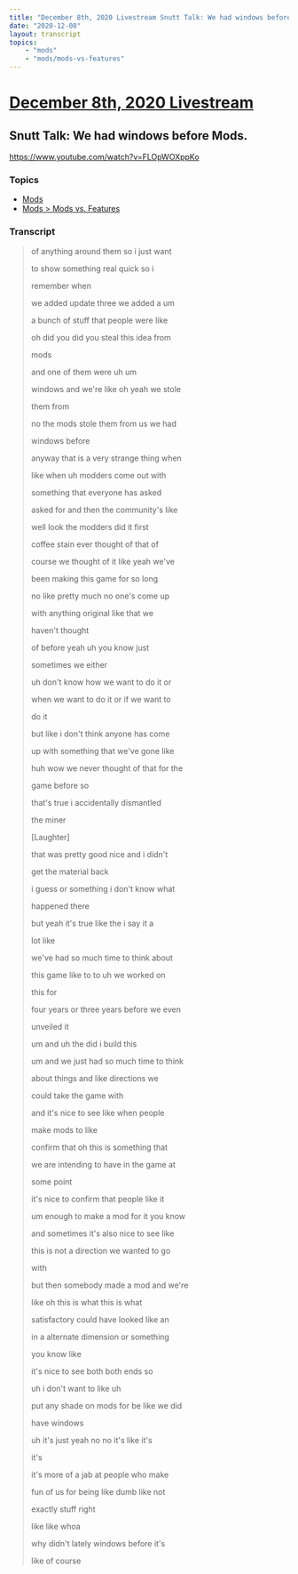 ```yaml
---
title: "December 8th, 2020 Livestream Snutt Talk: We had windows before Mods."
date: "2020-12-08"
layout: transcript
topics:
    - "mods"
    - "mods/mods-vs-features"
---
```

# [December 8th, 2020 Livestream](../2020-12-08.md)
## Snutt Talk: We had windows before Mods.
https://www.youtube.com/watch?v=FLOpWOXppKo

### Topics
* [Mods](../topics/mods.md)
* [Mods > Mods vs. Features](../topics/mods/mods-vs-features.md)

### Transcript

> of anything around them so i just want
>
> to show something real quick so i
>
> remember when
>
> we added update three we added a um
>
> a bunch of stuff that people were like
>
> oh did you did you steal this idea from
>
> mods
>
> and one of them were uh um
>
> windows and we're like oh yeah we stole
>
> them from
>
> no the mods stole them from us we had
>
> windows before
>
> anyway that is a very strange thing when
>
> like when uh modders come out with
>
> something that everyone has asked
>
> asked for and then the community's like
>
> well look the modders did it first
>
> coffee stain ever thought of that of
>
> course we thought of it like yeah we've
>
> been making this game for so long
>
> no like pretty much no one's come up
>
> with anything original like that we
>
> haven't thought
>
> of before yeah uh you know just
>
> sometimes we either
>
> uh don't know how we want to do it or
>
> when we want to do it or if we want to
>
> do it
>
> but like i don't think anyone has come
>
> up with something that we've gone like
>
> huh wow we never thought of that for the
>
> game before so
>
> that's true i accidentally dismantled
>
> the miner
>
> [Laughter]
>
> that was pretty good nice and i didn't
>
> get the material back
>
> i guess or something i don't know what
>
> happened there
>
> but yeah it's true like the i say it a
>
> lot like
>
> we've had so much time to think about
>
> this game like to to uh we worked on
>
> this for
>
> four years or three years before we even
>
> unveiled it
>
> um and uh the did i build this
>
> um and we just had so much time to think
>
> about things and like directions we
>
> could take the game with
>
> and it's nice to see like when people
>
> make mods to like
>
> confirm that oh this is something that
>
> we are intending to have in the game at
>
> some point
>
> it's nice to confirm that people like it
>
> um enough to make a mod for it you know
>
> and sometimes it's also nice to see like
>
> this is not a direction we wanted to go
>
> with
>
> but then somebody made a mod and we're
>
> like oh this is what this is what
>
> satisfactory could have looked like an
>
> in a alternate dimension or something
>
> you know like
>
> it's nice to see both both ends so
>
> uh i don't want to like uh
>
> put any shade on mods for be like we did
>
> have windows
>
> uh it's just yeah no no it's like it's
>
> it's
>
> it's more of a jab at people who make
>
> fun of us for being like dumb like not
>
> exactly stuff right
>
> like like whoa
>
> why didn't lately windows before it's
>
> like of course
